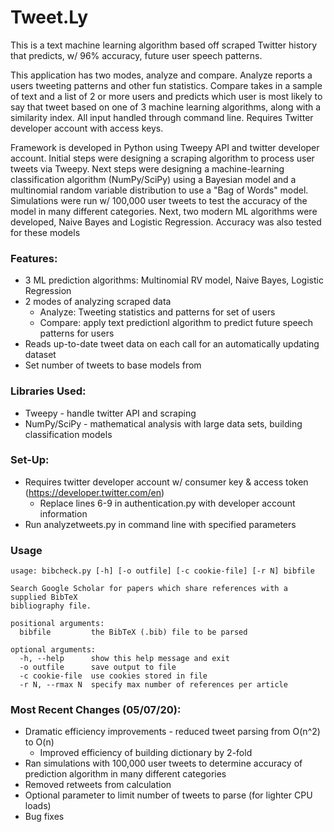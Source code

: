 # Tweet.Ly 

This is a text machine learning algorithm based off scraped Twitter history that predicts, w/ 96% accuracy, future user speech patterns.

This application has two modes, analyze and compare. Analyze reports a users tweeting patterns and other fun statistics. Compare takes in a sample of text and a list of 2 or more users and predicts which user is most likely to say that tweet based on one of 3 machine learning algorithms, along with a similarity index. All input handled through command line. Requires Twitter developer account with access keys.

Framework is developed in Python using Tweepy API and twitter developer account. Initial steps were designing a scraping algorithm to process user tweets via Tweepy. Next steps were designing a machine-learning classification algorithm (NumPy/SciPy) using a Bayesian model and a multinomial random variable distribution to use a "Bag of Words" model. Simulations were run w/ 100,000 user tweets to test the accuracy of the model in many different categories. Next, two modern ML algorithms were developed, Naive Bayes and Logistic Regression. Accuracy was also tested for these models

### Features:
- 3 ML prediction algorithms: Multinomial RV model, Naive Bayes, Logistic Regression
- 2 modes of analyzing scraped data
  - Analyze: Tweeting statistics and patterns for set of users
  - Compare: apply text predictionl algorithm to predict future speech patterns for users
- Reads up-to-date tweet data on each call for an automatically updating dataset
- Set number of tweets to base models from

### Libraries Used:
- Tweepy - handle twitter API and scraping
- NumPy/SciPy - mathematical analysis with large data sets, building classification models

### Set-Up:
- Requires twitter developer account w/ consumer key & access token (https://developer.twitter.com/en)
  - Replace lines 6-9 in authentication.py with developer account information
- Run analyzetweets.py in command line with specified parameters

### Usage
    usage: bibcheck.py [-h] [-o outfile] [-c cookie-file] [-r N] bibfile

    Search Google Scholar for papers which share references with a supplied BibTeX
    bibliography file.

    positional arguments:
      bibfile         the BibTeX (.bib) file to be parsed

    optional arguments:
      -h, --help      show this help message and exit
      -o outfile      save output to file
      -c cookie-file  use cookies stored in file
      -r N, --rmax N  specify max number of references per article
      
### Most Recent Changes (05/07/20):
- Dramatic efficiency improvements - reduced tweet parsing from O(n^2) to O(n)
    - Improved efficiency of building dictionary by 2-fold
- Ran simulations with 100,000 user tweets to determine accuracy of prediction algorithm in many different categories
- Removed retweets from calculation
- Optional parameter to limit number of tweets to parse (for lighter CPU loads)
- Bug fixes

